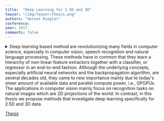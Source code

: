 ```yaml
---
title:  "Deep Learning for 2.5D and 3D"
teaser: "/img/teaser/thesis.png"
authors: "Gernot Riegler"
conference: 
year: 2017
comments: false
---
```


<details>
<summary>
Deep learning based method are revolutionizing many fields in computer science, especially in computer vision, speech recognition and natural language processing. 
These methods have in common that they learn a hierarchy of non-linear feature extractors together with a classifier, or regressor in an end-to-end fashion.
Although the underlying concepts, especially artificial neural networks and the backpropagation algorithm, are several decades old, they came to new importance mainly due to today's sheer amount of available data and parallel compute power, i.e., GPGPUs.
The applications in computer vision mainly focus on recognition tasks on natural images which are 2D projections of the world.
In contrast, in this thesis we propose methods that investigate deep learning specifically for 2.5D and 3D data.
</summary>

2.5D data can be understood as a 2D image that has a depth value associated with each pixel.
There exists now a wide range of sensor technologies that enables the fast and cheap recording of such depth maps.
However, most of those recordings are influenced by noise and have a low spatial resolution.
We propose a novel technique that combines deep convolutional networks with a variational model to tackle this depth super-resolution problem, i.e., a method that increases the spatial resolution and simultaneously reduces the influence of the noise.
As it is difficult to obtain high-resolution, high-quality depth maps as training data for this task, we optimize our joint model in an end-to-end fashion on a large corpus of synthetically generated data.
In an extensive evaluation on three benchmark datasets, we validate our method that significantly outperforms state-of-the-art methods.

Deep learning on volumetric 3D data faces one crucial problem that is independent of its application:
The memory consumption increases cubically with respect to the input resolution, whereas the memory of GPGPUs is limited.
We propose in this thesis a drop-in solution based on an efficient space partitioning data structure. 
Instead of a regular voxel grid, we utilize an octree within the network to focus memory and computation on more relevant regions of the input.
With this new technique, we are able to increase the input resolution by at least a factor of x64 without losing the representational power of the convolutional network.
Further, we show a series of tasks where a detailed representation of the 3D input is absolutely beneficial, i.e., the performance increases simply by increasing the input resolution.

An alleged drawback of this method might be that the space partitioning has to be known in advance.
Hence, we also show in this thesis how we can learn the splitting of the octree along with a volumetric 3D reconstruction to circumvent the problem. 
We subsequently utilize this method for volumetric depth fusion and volumetric depth completion.
For the former, our method outperforms established baselines, especially on difficult settings where we have only a low number of input views, or severe input noise.
For the latter, i.e., predicting the whole 3D scene from a single depth input, we achieve new state-of-the-art results.
</details>




[Thesis](https://www.dropbox.com/s/rlug24f2kfgmtz5/thesis.pdf?dl=0)
